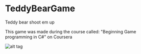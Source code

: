 # TeddyBearGame
Teddy bear shoot em up

This game was made during the course called: "Beginning Game programming in C#" on Coursera

![alt tag](https://preview.ibb.co/eSqYbF/CMcdlSS.png)
